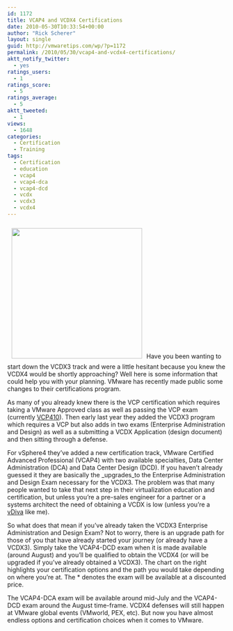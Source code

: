 ```yaml
---
id: 1172
title: VCAP4 and VCDX4 Certifications
date: 2010-05-30T10:33:54+00:00
author: "Rick Scherer"
layout: single
guid: http://vmwaretips.com/wp/?p=1172
permalink: /2010/05/30/vcap4-and-vcdx4-certifications/
aktt_notify_twitter:
  - yes
ratings_users:
  - 1
ratings_score:
  - 5
ratings_average:
  - 5
aktt_tweeted:
  - 1
views:
  - 1648
categories:
  - Certification
  - Training
tags:
  - Certification
  - education
  - vcap4
  - vcap4-dca
  - vcap4-dcd
  - vcdx
  - vcdx3
  - vcdx4
---
```

[<img class="alignright size-full wp-image-1173" style="margin: 10px;" title="vcap4" src="http://vmwaretips.com/wp/wp-content/uploads/2010/05/vcap4.png" alt="" width="300" srcset="http://www.vmwaretips.com/wp/wp-content/uploads/2010/05/vcap4.png 406w, http://www.vmwaretips.com/wp/wp-content/uploads/2010/05/vcap4-300x266.png 300w" sizes="(max-width: 406px) 100vw, 406px" />](http://vmwaretips.com/wp/wp-content/uploads/2010/05/vcap4.png)Have you been wanting to start down the VCDX3 track and were a little hesitant because you knew the VCDX4 would be shortly approaching? Well here is some information that could help you with your planning. VMware has recently made public some changes to their certifications program.

As many of you already knew there is the VCP certification which requires taking a VMware Approved class as well as passing the VCP exam (currently <a href="http://vmwaretips.com/wp/2010/05/28/vmware-certified-professional-vsphere-4-study-guide/" target="_blank">VCP410</a>). Then early last year they added the VCDX3 program which requires a VCP but also adds in two exams (Enterprise Administration and Design) as well as a submitting a VCDX Application (design document) and then sitting through a defense.

For vSphere4 they&#8217;ve added a new certification track, VMware Certified Advanced Professional (VCAP4) with two available specialties, Data Center Administration (DCA) and Data Center Design (DCD). If you haven&#8217;t already guessed it they are basically the _upgrades_to the Enterprise Administration and Design Exam necessary for the VCDX3. The problem was that many people wanted to take that next step in their virtualization education and certification, but unless you&#8217;re a pre-sales engineer for a partner or a systems architect the need of obtaining a VCDX is low (unless you&#8217;re a <a href="http://www.2vcps.com/2010/05/25/you-might-be-a-vdiva-if/" target="_blank">vDiva</a> like me).

So what does that mean if you&#8217;ve already taken the VCDX3 Enterprise Administration and Design Exam? Not to worry, there is an upgrade path for those of you that have already started your journey (or already have a VCDX3). Simply take the VCAP4-DCD exam when it is made available (around August) and you&#8217;ll be qualified to obtain the VCDX4 (or will be upgraded if you&#8217;ve already obtained a VCDX3). The chart on the right highlights your certification options and the path you would take depending on where you&#8217;re at. The * denotes the exam will be available at a discounted price.

The VCAP4-DCA exam will be available around mid-July and the VCAP4-DCD exam around the August time-frame. VCDX4 defenses will still happen at VMware global events (VMworld, PEX, etc). But now you have almost endless options and certification choices when it comes to VMware.